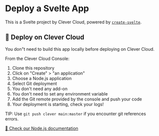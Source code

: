 
# Deploy a Svelte App

This is a Svelte project by Clever Cloud, powered by [`create-svelte`](https://github.com/sveltejs/kit/tree/master/packages/create-svelte).

## 🚀 Deploy on Clever Cloud

You don"t need to build this app locally before deploying on Clever Cloud.

From the Clever Cloud Console:

1. Clone this repository
2. Click on "Create" > "an application"
3. Choose a Node.js application
4. Select Git deployment
5. You don't need any add-on
6. You don't need to set any environment variable
7. Add the Git remote provided by the console and push your code
8. Your deployment is starting, check your logs!

TIP: Use `git push clever main:master` if you encounter git references errors.

[📖 Check our Node.js documentation](https://www.clever-cloud.com/doc/getting-started/by-language/node/)
